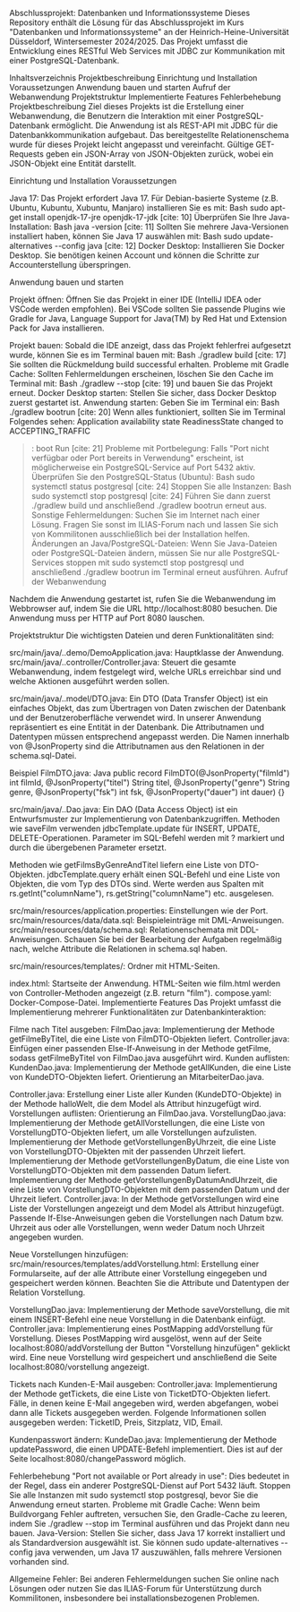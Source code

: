 Abschlussprojekt: Datenbanken und Informationssysteme
Dieses Repository enthält die Lösung für das Abschlussprojekt im Kurs "Datenbanken und Informationssysteme" an der Heinrich-Heine-Universität Düsseldorf, Wintersemester 2024/2025. Das Projekt umfasst die Entwicklung eines RESTful Web Services mit JDBC zur Kommunikation mit einer PostgreSQL-Datenbank.

Inhaltsverzeichnis
Projektbeschreibung
Einrichtung und Installation
Voraussetzungen
Anwendung bauen und starten
Aufruf der Webanwendung
Projektstruktur
Implementierte Features
Fehlerbehebung
Projektbeschreibung
Ziel dieses Projekts ist die Erstellung einer Webanwendung, die Benutzern die Interaktion mit einer PostgreSQL-Datenbank ermöglicht. Die Anwendung ist als REST-API mit JDBC für die Datenbankkommunikation aufgebaut. Das bereitgestellte Relationenschema wurde für dieses Projekt leicht angepasst und vereinfacht. Gültige GET-Requests geben ein JSON-Array von JSON-Objekten zurück, wobei ein JSON-Objekt eine Entität darstellt.




Einrichtung und Installation
Voraussetzungen

Java 17: Das Projekt erfordert Java 17. 
Für Debian-basierte Systeme (z.B. Ubuntu, Kubuntu, Xubuntu, Manjaro) installieren Sie es mit:
Bash
sudo apt-get install openjdk-17-jre openjdk-17-jdk [cite: 10]
Überprüfen Sie Ihre Java-Installation:
Bash
java -version [cite: 11]
Sollten Sie mehrere Java-Versionen installiert haben, können Sie Java 17 auswählen mit:
Bash
sudo update-alternatives --config java [cite: 12]
Docker Desktop: Installieren Sie Docker Desktop. Sie benötigen keinen Account und können die Schritte zur Accounterstellung überspringen.

Anwendung bauen und starten

Projekt öffnen: Öffnen Sie das Projekt in einer IDE (IntelliJ IDEA oder VSCode werden empfohlen). Bei VSCode sollten Sie passende Plugins wie Gradle for Java, Language Support for Java(TM) by Red Hat und Extension Pack for Java installieren.

Projekt bauen: Sobald die IDE anzeigt, dass das Projekt fehlerfrei aufgesetzt wurde, können Sie es im Terminal bauen mit:
Bash
./gradlew build [cite: 17]
Sie sollten die Rückmeldung build successful erhalten. 
Probleme mit Gradle Cache: Sollten Fehlermeldungen erscheinen, löschen Sie den Cache im Terminal mit:
Bash
./gradlew --stop [cite: 19]
und bauen Sie das Projekt erneut.
Docker Desktop starten: Stellen Sie sicher, dass Docker Desktop zuerst gestartet ist.
Anwendung starten: Geben Sie im Terminal ein:
Bash
./gradlew bootrun [cite: 20]
Wenn alles funktioniert, sollten Sie im Terminal Folgendes sehen:
Application availability state ReadinessState changed to ACCEPTING_TRAFFIC
> : boot Run [cite: 21]
Probleme mit Portbelegung: Falls "Port nicht verfügbar oder Port bereits in Verwendung" erscheint, ist möglicherweise ein PostgreSQL-Service auf Port 5432 aktiv. 
Überprüfen Sie den PostgreSQL-Status (Ubuntu):
Bash
sudo systemctl status postgresql [cite: 24]
Stoppen Sie alle Instanzen:
Bash
sudo systemctl stop postgresql [cite: 24]
Führen Sie dann zuerst ./gradlew build und anschließend ./gradlew bootrun erneut aus.
Sonstige Fehlermeldungen: Suchen Sie im Internet nach einer Lösung. Fragen Sie sonst im ILIAS-Forum nach und lassen Sie sich von Kommilitonen ausschließlich bei der Installation helfen.
Änderungen an Java/PostgreSQL-Dateien: Wenn Sie Java-Dateien oder PostgreSQL-Dateien ändern, müssen Sie nur alle PostgreSQL-Services stoppen mit sudo systemctl stop postgresql und anschließend ./gradlew bootrun im Terminal erneut ausführen.
Aufruf der Webanwendung

Nachdem die Anwendung gestartet ist, rufen Sie die Webanwendung im Webbrowser auf, indem Sie die URL http://localhost:8080 besuchen. Die Anwendung muss per HTTP auf Port 8080 lauschen.


Projektstruktur
Die wichtigsten Dateien und deren Funktionalitäten sind:

src/main/java/..demo/DemoApplication.java: Hauptklasse der Anwendung.
src/main/java/..controller/Controller.java: Steuert die gesamte Webanwendung, indem festgelegt wird, welche URLs erreichbar sind und welche Aktionen ausgeführt werden sollen.

src/main/java/..model/DTO.java: Ein DTO (Data Transfer Object) ist ein einfaches Objekt, das zum Übertragen von Daten zwischen der Datenbank und der Benutzeroberfläche verwendet wird. In unserer Anwendung repräsentiert es eine Entität in der Datenbank. Die Attributnamen und Datentypen müssen entsprechend angepasst werden. Die Namen innerhalb von @JsonProperty sind die Attributnamen aus den Relationen in der schema.sql-Datei. 

Beispiel FilmDTO.java:
Java
public record FilmDTO(@JsonProperty("filmId") int filmId,
                      @JsonProperty("titel") String titel,
                      @JsonProperty("genre") String genre,
                      @JsonProperty("fsk") int fsk,
                      @JsonProperty("dauer") int dauer) {}

src/main/java/..Dao.java: Ein DAO (Data Access Object) ist ein Entwurfsmuster zur Implementierung von Datenbankzugriffen. 
Methoden wie saveFilm verwenden jdbcTemplate.update für INSERT, UPDATE, DELETE-Operationen. Parameter im SQL-Befehl werden mit ? markiert und durch die übergebenen Parameter ersetzt.


Methoden wie getFilmsByGenreAndTitel liefern eine Liste von DTO-Objekten. jdbcTemplate.query erhält einen SQL-Befehl und eine Liste von Objekten, die vom Typ des DTOs sind. Werte werden aus Spalten mit rs.getInt("columnName"), rs.getString("columnName") etc. ausgelesen.


src/main/resources/application.properties: Einstellungen wie der Port.
src/main/resources/data/data.sql: Beispieleinträge mit DML-Anweisungen.
src/main/resources/data/schema.sql: Relationenschemata mit DDL-Anweisungen. Schauen Sie bei der Bearbeitung der Aufgaben regelmäßig nach, welche Attribute die Relationen in schema.sql haben.

src/main/resources/templates/: Ordner mit HTML-Seiten. 

index.html: Startseite der Anwendung.
HTML-Seiten wie film.html werden von Controller-Methoden angezeigt (z.B. return "film").
compose.yaml: Docker-Compose-Datei.
Implementierte Features
Das Projekt umfasst die Implementierung mehrerer Funktionalitäten zur Datenbankinteraktion:

Filme nach Titel ausgeben:
FilmDao.java: Implementierung der Methode getFilmeByTitel, die eine Liste von FilmDTO-Objekten liefert.
Controller.java: Einfügen einer passenden Else-If-Anweisung in der Methode getFilme, sodass getFilmeByTitel von FilmDao.java ausgeführt wird.
Kunden auflisten:
KundenDao.java: Implementierung der Methode getAllKunden, die eine Liste von KundeDTO-Objekten liefert. Orientierung an MitarbeiterDao.java.

Controller.java: Erstellung einer Liste aller Kunden (KundeDTO-Objekte) in der Methode halloWelt, die dem Model als Attribut hinzugefügt wird.
Vorstellungen auflisten: Orientierung an FilmDao.java. 
VorstellungDao.java:
Implementierung der Methode getAllVorstellungen, die eine Liste von VorstellungDTO-Objekten liefert, um alle Vorstellungen aufzulisten.
Implementierung der Methode getVorstellungenByUhrzeit, die eine Liste von VorstellungDTO-Objekten mit der passenden Uhrzeit liefert.
Implementierung der Methode getVorstellungenByDatum, die eine Liste von VorstellungDTO-Objekten mit dem passenden Datum liefert.
Implementierung der Methode getVorstellungenByDatumAndUhrzeit, die eine Liste von VorstellungDTO-Objekten mit dem passenden Datum und der Uhrzeit liefert.
Controller.java: In der Methode getVorstellungen wird eine Liste der Vorstellungen angezeigt und dem Model als Attribut hinzugefügt. Passende If-Else-Anweisungen geben die Vorstellungen nach Datum bzw. Uhrzeit aus oder alle Vorstellungen, wenn weder Datum noch Uhrzeit angegeben wurden.

Neue Vorstellungen hinzufügen:
src/main/resources/templates/addVorstellung.html: Erstellung einer Formularseite, auf der alle Attribute einer Vorstellung eingegeben und gespeichert werden können. Beachten Sie die Attribute und Datentypen der Relation Vorstellung.

VorstellungDao.java: Implementierung der Methode saveVorstellung, die mit einem INSERT-Befehl eine neue Vorstellung in die Datenbank einfügt.
Controller.java: Implementierung eines PostMapping addVorstellung für Vorstellung. Dieses PostMapping wird ausgelöst, wenn auf der Seite localhost:8080/addVorstellung der Button "Vorstellung hinzufügen" geklickt wird. Eine neue Vorstellung wird gespeichert  und anschließend die Seite localhost:8080/vorstellung angezeigt.



Tickets nach Kunden-E-Mail ausgeben:
Controller.java: Implementierung der Methode getTickets, die eine Liste von TicketDTO-Objekten liefert. Fälle, in denen keine E-Mail angegeben wird, werden abgefangen, wobei dann alle Tickets ausgegeben werden. Folgende Informationen sollen ausgegeben werden: TicketID, Preis, Sitzplatz, VID, Email.


Kundenpasswort ändern:
KundeDao.java: Implementierung der Methode updatePassword, die einen UPDATE-Befehl implementiert. Dies ist auf der Seite localhost:8080/changePassword möglich.

Fehlerbehebung
"Port not available or Port already in use": Dies bedeutet in der Regel, dass ein anderer PostgreSQL-Dienst auf Port 5432 läuft. Stoppen Sie alle Instanzen mit sudo systemctl stop postgresql, bevor Sie die Anwendung erneut starten.
Probleme mit Gradle Cache: Wenn beim Buildvorgang Fehler auftreten, versuchen Sie, den Gradle-Cache zu leeren, indem Sie ./gradlew --stop im Terminal ausführen und das Projekt dann neu bauen.
Java-Version: Stellen Sie sicher, dass Java 17 korrekt installiert und als Standardversion ausgewählt ist. Sie können sudo update-alternatives --config java verwenden, um Java 17 auszuwählen, falls mehrere Versionen vorhanden sind.

Allgemeine Fehler: Bei anderen Fehlermeldungen suchen Sie online nach Lösungen oder nutzen Sie das ILIAS-Forum für Unterstützung durch Kommilitonen, insbesondere bei installationsbezogenen Problemen.
